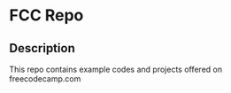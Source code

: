 # FCC Repo

## Description

This repo contains example codes and projects offered on freecodecamp.com